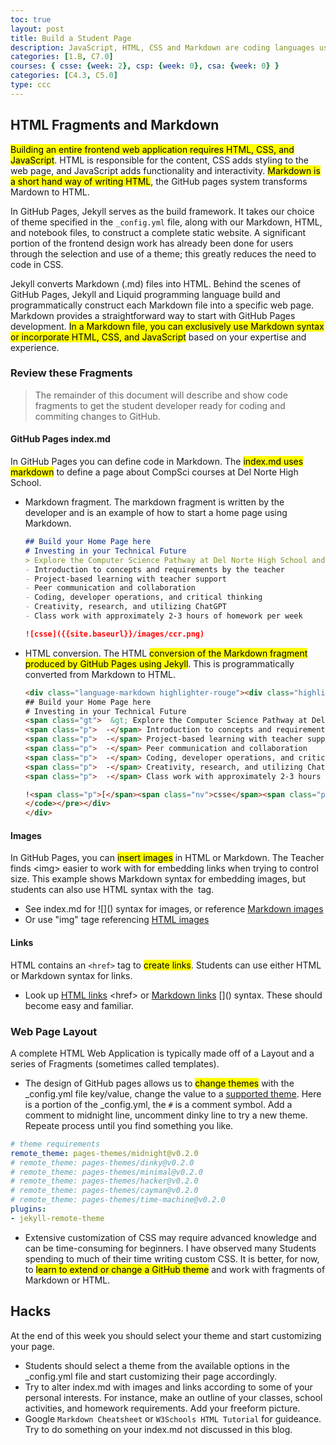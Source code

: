 ```yaml
---
toc: true
layout: post
title: Build a Student Page
description: JavaScript, HTML, CSS and Markdown are coding languages used by bloggers when developing in the GitHub Pages system. By using these languages, student developers can add functionality to their GitHub pages site.
categories: [1.B, C7.0]
courses: { csse: {week: 2}, csp: {week: 0}, csa: {week: 0} }
categories: [C4.3, C5.0]
type: ccc
---
```


## HTML Fragments and Markdown
<mark>Building an entire frontend web application requires HTML, CSS, and JavaScript</mark>. HTML is responsible for the content, CSS adds styling to the web page, and JavaScript adds functionality and interactivity.  <mark>Markdown is a short hand way of writing HTML</mark>, the GitHub pages system transforms Mardown to HTML.

In GitHub Pages, Jekyll serves as the build framework. It takes our choice of theme specified in the `_config.yml` file, along with our Markdown, HTML, and notebook files, to construct a complete static website. A significant portion of the frontend design work has already been done for users through the selection and use of a theme; this greatly reduces the need to code in CSS.

Jekyll converts Markdown (.md) files into HTML. Behind the scenes of GitHub Pages, Jekyll and Liquid programming language build and programmatically construct each Markdown file into a specific web page. Markdown provides a straightforward way to start with GitHub Pages development. <mark>In a Markdown file, you can exclusively use Markdown syntax or incorporate HTML, CSS, and JavaScript</mark> based on your expertise and experience.

### Review these Fragments
> The remainder of this document will describe and show code fragments to get the student developer ready for coding and commiting changes to GitHub.
#### GitHub Pages index.md
In GitHub Pages you can define code in Markdown. The <mark>index.md uses markdown</mark> to define a page about CompSci courses at Del Norte High School.

- Markdown fragment. The markdown fragment is written by the developer and is an example of how to start a home page using Markdown.

    ```markdown
    ## Build your Home Page here 
    # Investing in your Technical Future
    > Explore the Computer Science Pathway at Del Norte High School and invest in your technical skills. All Del Norte CompSci classes are designed to provide a real-world development experience. Class time includes tech talks (lectures), peer collaboration, communication with teachers, critical thinking while coding, and creativity in projects. Grading is focused on time invested, participation with peers, and engagement in learning.
    - Introduction to concepts and requirements by the teacher
    - Project-based learning with teacher support
    - Peer communication and collaboration
    - Coding, developer operations, and critical thinking
    - Creativity, research, and utilizing ChatGPT
    - Class work with approximately 2-3 hours of homework per week

    ![csse]({{site.baseurl}}/images/ccr.png)
    ```
- HTML conversion.  The HTML <mark>conversion of the Markdown fragment produced by GitHub Pages using Jekyll</mark>. This is programmatically converted from Markdown to HTML.

    ```html
    <div class="language-markdown highlighter-rouge"><div class="highlight"><pre class="highlight"><code>  
    ## Build your Home Page here 
    # Investing in your Technical Future
    <span class="gt">  &gt; Explore the Computer Science Pathway at Del Norte High School and invest in your technical skills. All Del Norte CompSci classes are designed to provide a real-world development experience. Class time includes tech talks (lectures), peer collaboration, communication with teachers, critical thinking while coding, and creativity in projects. Grading is focused on time invested, participation with peers, and engagement in learning.</span>
    <span class="p">  -</span> Introduction to concepts and requirements by the teacher
    <span class="p">  -</span> Project-based learning with teacher support
    <span class="p">  -</span> Peer communication and collaboration
    <span class="p">  -</span> Coding, developer operations, and critical thinking
    <span class="p">  -</span> Creativity, research, and utilizing ChatGPT
    <span class="p">  -</span> Class work with approximately 2-3 hours of homework per week

    !<span class="p">[</span><span class="nv">csse</span><span class="p">](</span><span class="sx">/teacher/images/ccr.png</span><span class="p">)</span>
    </code></pre></div>    
    </div>
    ```

#### Images
In GitHub Pages, you can <mark>insert images</mark> in HTML or Markdown.  The Teacher finds \<img\> easier to work with for embedding links when trying to control size.  This example shows Markdown syntax for embedding images, but students can also use HTML syntax with the <img> tag.
- See index.md for !\[\]\(\) syntax for images, or reference [Markdown images](https://www.markdownguide.org/basic-syntax/#images-1)
- Or use "img" tage referencing [HTML images](https://www.w3schools.com/html/html_images.asp)


#### Links
HTML contains an ```<href>``` tag to <mark>create links</mark>. Students can use either HTML or Markdown syntax for links.
- Look up [HTML links](https://www.w3schools.com/html/html_links.asp) \<href\> or [Markdown links](https://www.markdownguide.org/basic-syntax/#links) \[\]\(\) syntax.  These should become easy and familiar.


### Web Page Layout
A complete HTML Web Application is typically made off of a Layout and a series of Fragments (sometimes called templates).  
- The design of GitHub pages allows us to <mark>change themes</mark> with the _config.yml file key/value, change the value to a [supported theme](https://pages.github.com/themes/).  Here is a portion of the _config.yml, the ```#``` is a comment symbol.  Add a comment to midnight line, uncomment dinky line to try a new theme. Repeate process until you find something you like.  

```yml
# theme requirements
remote_theme: pages-themes/midnight@v0.2.0
# remote_theme: pages-themes/dinky@v0.2.0
# remote_theme: pages-themes/minimal@v0.2.0
# remote_theme: pages-themes/hacker@v0.2.0
# remote_theme: pages-themes/cayman@v0.2.0
# remote_theme: pages-themes/time-machine@v0.2.0
plugins:
- jekyll-remote-theme
```
- Extensive customization of CSS may require advanced knowledge and can be time-consuming for beginners. I have observed many Students spending  to much of their time writing custom CSS.  It is better, for now, to <mark>learn to extend or change a GitHub theme</mark> and work with fragments of Markdown or HTML.


## Hacks
At the end of this week you should select your theme and start customizing your page. 
- Students should select a theme from the available options in the _config.yml file and start customizing their page accordingly.
- Try to alter index.md with images and links according to some of your personal interests.  For instance, make an outline of your classes, school activities, and homework requirements.  Add your freeform picture.
- Google `Markdown Cheatsheet` or `W3Schools HTML Tutorial` for guideance.  Try to do something on your index.md not discussed in this blog.
